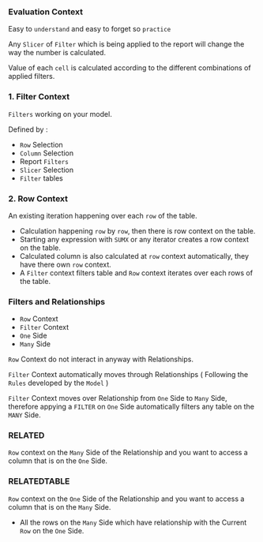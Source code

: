### Evaluation Context 

Easy to `understand` and easy to forget so `practice`

Any `Slicer` of `Filter` which is being applied to the report will change the way the number is calculated.

Value of each `cell` is calculated according to the different combinations of applied filters.

### 1. Filter Context  

`Filters` working on your model.

Defined by : 

- `Row` Selection
- `Column` Selection
- Report `Filters`
- `Slicer` Selection
- `Filter` tables


### 2. Row Context

An existing iteration happening over each `row` of the table.

- Calculation happening `row` by `row`, then there is row context on the table.
- Starting any expression with `SUMX` or any iterator creates a row context on the table.
- Calculated column is also calculated at `row` context automatically, they have there own `row` context.
- A `Filter` context filters table and `Row` context iterates over each rows of the table.

### Filters and Relationships

- `Row` Context 
- `Filter` Context
- `One` Side
- `Many` Side

`Row` Context do not interact in anyway with Relationships.

`Filter` Context automatically moves through Relationships ( Following the `Rules` developed by the `Model` )

`Filter` Context moves over Relationship from `One` Side to `Many` Side, therefore appying a `FILTER` on `One` Side automatically filters any table on the `MANY` Side.

### RELATED

`Row` context on the `Many` Side of the Relationship and you want to access a column that is on the `One` Side.

### RELATEDTABLE

`Row` context on the `One` Side of the Relationship and you want to access a column that is on the `Many` Side.
- All the rows on the `Many` Side which have relationship with the Current `Row` on the `One` Side.
